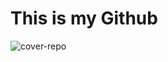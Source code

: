 # This is my Github
![cover-repo](https://github.com/user-attachments/assets/7dfc78ae-c9e0-4227-b334-a7f8a962d75c)
